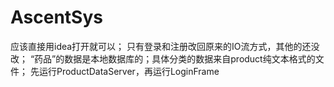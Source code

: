 # AscentSys
应该直接用idea打开就可以；
只有登录和注册改回原来的IO流方式，其他的还没改；
“药品”的数据是本地数据库的；具体分类的数据来自product纯文本格式的文件；
先运行ProductDataServer，再运行LoginFrame
